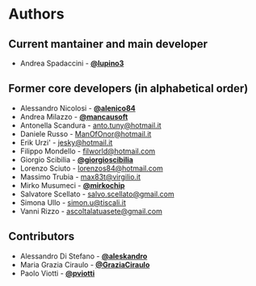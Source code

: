 # Authors

## Current mantainer and main developer

* Andrea Spadaccini - [**@lupino3**](http://github.com/lupino3)

## Former core developers (in alphabetical order)

* Alessandro Nicolosi - [**@alenico84**](http://github.com/alenico84)
* Andrea Milazzo - [**@mancausoft**](http://github.com/mancausoft)
* Antonella Scandura - <anto.tuny@hotmail.it>
* Daniele Russo - <ManOfOnor@hotmail.it>
* Erik Urzi' - <jesky@hotmail.it>
* Filippo Mondello - <filworld@hotmail.com>
* Giorgio Scibilia - [**@giorgioscibilia**](http://github.com/giorgioscibilia)
* Lorenzo Sciuto - <lorenzos84@hotmail.com>
* Massimo Trubia - <max83t@virgilio.it>
* Mirko Musumeci - [**@mirkochip**](http://github.com/mirkochip)
* Salvatore Scellato - <salvo.scellato@gmail.com>
* Simona Ullo - <simon.u@tiscali.it>
* Vanni Rizzo - <ascoltalatuasete@gmail.com>

## Contributors

* Alessandro Di Stefano - [**@aleskandro**](http://github.com/aleskandro)
* Maria Grazia Ciraulo - [**@GraziaCiraulo**](http://github.com/GraziaCiraulo)
* Paolo Viotti - [**@pviotti**](http://github.com/pviotti)
